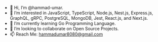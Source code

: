 - 👋 Hi, I’m @hammad-umar.
- 👀 I’m interested in JavaScript, TypeScript, Node.js, Nest.js, Express.js, GraphQL, gRPC, PostgreSQL, MongoDB, Jest, React.js, and Next.js.
- 🌱 I’m currently learning Go Programming Language.
- 💞️ I’m looking to collaborate on Open Source Projects.
- 📫 Reach Me: hammadumar8080@gmail.com

<!---
hammad-umar/hammad-umar is a ✨ special ✨ repository because its `README.md` (this file) appears on your GitHub profile.
You can click the Preview link to take a look at your changes.
--->
